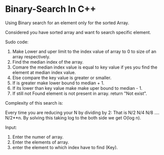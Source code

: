 # Binary-Search In C++ 
Using Binary search for an element only for the sorted Array.

Considered you have sorted array and want fo search specific element.

Sudo code:
1. Make Lower and uper limit to the index value of array to 0 to size of an array respectively.
2. Find the median index of the array.
3. Comare the median index value is equal to key value if yes you find the element at median index value.
4. Else compare the key value is greater or smaller.
5. If is greater make lower bound to median + 1.
6. If its lower than key value make make uper bound to median - 1.
7. If still not Found element is not present in array. return "Not exist".



Complexity of this search is:

Every time you are reducing your N by dividing by 2:
That is N/2 N/4 N/8 .... N/2**n.
By solving this taking log to the both side we get O(log n).



Input:
1. Enter the numer of array.
2. Enter the elements of array.
3. enter the element to which index have to find (Key).
